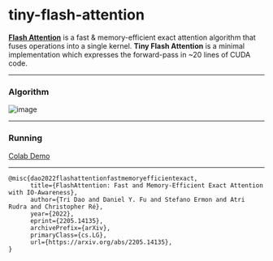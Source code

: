 # tiny-flash-attention

**[Flash Attention](https://github.com/Dao-AILab/flash-attention)** is a fast & memory-efficient exact attention algorithm that fuses operations into a single kernel. **Tiny Flash Attention** is a minimal implementation which expresses the forward-pass in ~20 lines of CUDA code.

---

### Algorithm

![image](https://github.com/user-attachments/assets/43ef0742-fbdd-49d5-86ea-c3ef2172772d)

---

### Running

[Colab Demo](https://colab.research.google.com/drive/1qgFiS23-pCNx7MiHt5-Xycm-GdlBJ52R#scrollTo=zn9U4xkHiWzI)

---

```
@misc{dao2022flashattentionfastmemoryefficientexact,
      title={FlashAttention: Fast and Memory-Efficient Exact Attention with IO-Awareness}, 
      author={Tri Dao and Daniel Y. Fu and Stefano Ermon and Atri Rudra and Christopher Ré},
      year={2022},
      eprint={2205.14135},
      archivePrefix={arXiv},
      primaryClass={cs.LG},
      url={https://arxiv.org/abs/2205.14135}, 
}
```
